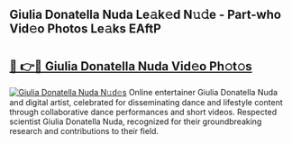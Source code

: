 ## Giulia Donatella Nuda Le𝚊k𝚎d N𝚞𝚍e - Part-who Vid𝚎o Photos Le𝚊ks EAftP

# <h2><a href="http://fbebjr.evod.top/?m=Giulia+Donatella+Nuda">🔗 👉🔴 Giulia Donatella Nuda Vid𝚎o Ph𝚘t𝚘s</a></h2>

[![Giulia Donatella Nuda N𝚞d𝚎s](https://i.imgur.com/8V9OHl7.gif)](http://fbebjr.evod.top/?m=Giulia+Donatella+Nuda)
Online entertainer Giulia Donatella Nuda and digital artist, celebrated for disseminating dance and lifestyle content through collaborative dance performances and short videos. Respected scientist Giulia Donatella Nuda, recognized for their groundbreaking research and contributions to their field. 
